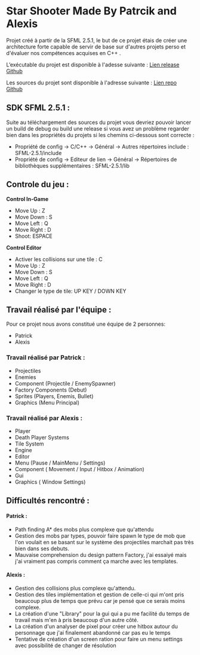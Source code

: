 
# Star Shooter Made By Patrcik and Alexis

Projet créé à partir de la SFML 2.5.1, le but de ce projet étais de créer une architecture forte capable de servir de base sur d'autres projets perso et d'évaluer nos compétences acquises en C++ .

L’exécutable du projet est disponible à l'adesse suivante :
[Lien release Github](https://github.com/AlexisAubineau/Project-Shooter/releases/tag/1.0.0)

Les sources du projet sont disponible à l'adresse suivante :
[Lien repo Github](https://github.com/AlexisAubineau/StarShooter)

## SDK SFML 2.5.1 : 
Suite au téléchargement des sources du projet vous devriez pouvoir lancer un build de debug ou build une release si vous avez un problème regarder bien dans les propriétés du projets si les chemins ci-dessous sont correcte :

 - Propriété de config -> C/C++ -> Général -> Autres répertoires include : SFML-2.5.1/include
 - Propriété de config -> Editeur de lien -> Général -> Répertoires de bibliothèques supplémentaires : SFML-2.5.1/lib

## Controle du jeu : 

**Control In-Game**

 - Move Up : Z
 - Move Down : S
 - Move Left : Q
 - Move Right : D
 - Shoot: ESPACE

**Control Editor**
- Activer les collisions sur une tile : C
- Move Up : Z
- Move Down : S
- Move Left : Q
- Move Right : D
- Changer le type de tile: UP KEY / DOWN KEY

## Travail réalisé par l'équipe :

Pour ce projet nous avons constitué une équipe de 2 personnes:

 - Patrick
 - Alexis

### Travail réalisé par Patrick :

- Projectiles
 - Enemies
 - Component (Projectile / EnemySpawner)
 - Factory Components (Debut)
 - Sprites (Players, Enemis, Bullet)
 - Graphics (Menu Principal)

### Travail réalisé par Alexis :

 - Player
 - Death Player Systems
 - Tile System
 - Engine
 - Editor
 - Menu (Pause / MainMenu / Settings)
 - Component ( Movement / Input / Hitbox / Animation)
 - Gui
 - Graphics ( Window Settings)

## Difficultés rencontré :

 #### Patrick :
 
 - Path finding A* des mobs plus complexe que qu'attendu
 - Gestion des mobs par types, pouvoir faire spawn le type de mob que l'on voulait en se basant sur le système des projectiles marchait pas très bien dans ses debuts.
 - Mauvaise comprehension du design pattern Factory, j'ai essaiyé mais j'ai vraiment pas compris comment ça marche avec les templates.

 
    
 #### Alexis :
 
- Gestion des collisions plus complexe qu'attendu.
- Gestion des tiles implémentation et gestion de celle-ci qui m'ont pris beaucoup plus de temps que prévu car je pensé que ce serais moins complexe.
- La création d'une "Library" pour la gui qui a pu me facilité du temps de travail mais m'en à pris beaucoup d'un autre côté.
- La création d'un analyser de pixel pour créer une hitbox autour du personnage que j'ai finalement abandonné car pas eu le temps
- Tentative de création d'un screen ration pour faire un menu settings avec possibilité de changer de résolution

